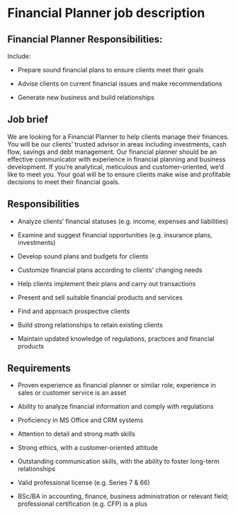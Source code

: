 # Financial Planner job description


## Financial Planner Responsibilities:

Include:

* Prepare sound financial plans to ensure clients meet their goals

* Advise clients on current financial issues and make recommendations

* Generate new business and build relationships


## Job brief

We are looking for a Financial Planner to help clients manage their finances. You will be our clients’ trusted advisor in areas including investments, cash flow, savings and debt management.
Our financial planner should be an effective communicator with experience in financial planning and business development. If you’re analytical, meticulous and customer-oriented, we’d like to meet you.
Your goal will be to ensure clients make wise and profitable decisions to meet their financial goals.


## Responsibilities

* Analyze clients’ financial statuses (e.g. income, expenses and liabilities)

* Examine and suggest financial opportunities (e.g. insurance plans, investments)

* Develop sound plans and budgets for clients

* Customize financial plans according to clients’ changing needs

* Help clients implement their plans and carry out transactions

* Present and sell suitable financial products and services

* Find and approach prospective clients

* Build strong relationships to retain existing clients

* Maintain updated knowledge of regulations, practices and financial products


## Requirements

* Proven experience as financial planner or similar role; experience in sales or customer service is an asset

* Ability to analyze financial information and comply with regulations

* Proficiency in MS Office and CRM systems

* Attention to detail and strong math skills

* Strong ethics, with a customer-oriented attitude

* Outstanding communication skills, with the ability to foster long-term relationships

* Valid professional license (e.g. Series 7 &amp; 66)

* BSc/BA in accounting, finance, business administration or relevant field; professional certification (e.g. CFP) is a plus
